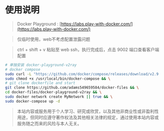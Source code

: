 # 使用说明

> Docker Playground : [https://labs.play-with-docker.com/](https://labs.play-with-docker.com/)

> 仅临时使用，web不考虑配置泄露问题

> ctrl + shift + v 粘贴至 web ssh，执行完成后，点击 9002 端口查看客户端配置

```sh
# 单独安装 docker-playground-v2ray 
# docker compose
sudo curl -L "https://github.com/docker/compose/releases/download/v2.9.0/docker-compose-$(uname -s)-$(uname -m)" -o /usr/local/bin/docker-compose && \
sudo chmod +x /usr/local/bin/docker-compose && \
# git clone dockerfile and start
git clone https://github.com/adams549659584/docker-files && \
cd docker-files/docker-playground-v2ray && \
sudo docker network create MyNetwork || true && \
sudo docker-compose up -d
```

> 本站内容或服务用于个人学习、研究或欣赏，以及其他非商业性或非盈利性用途，但同时应遵守著作权法及其他相关法律的规定，通过使用本站内容或服务随之而来的风险与本人无关。